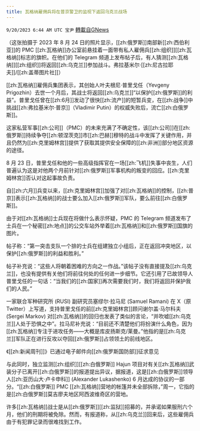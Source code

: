 ```yaml
---
title: 瓦格纳雇佣兵将在普京警卫的监视下返回乌克兰战场
---
```

`9/20/2023 6:44 AM UTC 宝尹` [轉載自GNews](https://gnews.org/articles/1714853)

（这张拍摄于 2023 年 8 月 24 日的照片显示，[[zh:俄罗斯]]南部新[[zh:西伯利亚]]的 PMC [[zh:瓦格纳]]办公室前悬挂着一面带有私人雇佣兵[[zh:组织]][[zh:瓦格纳]]标志的旗帜。在他们的 Telegram 频道上发布帖子后，有人猜测[[zh:瓦格纳]][[zh:组织]]将返回[[zh:乌克兰]]参加战斗。弗拉基米尔·[[zh:尼古拉耶夫]]/[[zh:盖蒂图片社]]）

[[zh:瓦格纳]]雇佣兵集团表示，其创始人叶夫根尼·普里戈任（Yevgeny Prigozhin）去世一个月后，其战士将返回[[zh:乌克兰]]“以保护[[zh:俄罗斯]]的利益”。普里戈任曾在[[zh:6月]]发动了很快[[zh:流产]]的短暂兵变，在[[zh:战争]]中挑战[[zh:弗拉基米尔·普京]]（Vladimir Putin）的权威失败后，流亡[[zh:白俄罗斯]]。

这家私营军事[[zh:公司]]（PMC）的未来充满了不确定性，该[[zh:公司]]在[[zh:俄罗斯]]持续争夺[[zh:顿涅茨克]]市[[zh:巴赫]]穆特的战斗中发挥了关键作用，并且仍然为[[zh:克里姆林宫]]提供了获取其提供安全保障的[[zh:非洲]]部分地区资源的途径。

8 月 23 日，普里戈任和他的一些高级指挥官在一场[[zh:飞机]]失事中丧生，人们普遍认为这是对他两个月前针对[[zh:俄罗斯]]军事机构的叛变的回应。[[zh:克里姆林宫]]否认对这起事故负责。

自[[zh:六月]]兵变以来，[[zh:克里姆林宫]]加强了对[[zh:瓦格纳]]的控制，[[zh:普京]]表示[[zh:瓦格纳]]的战士要么加入[[zh:俄罗斯]]军队，要么前往[[zh:白俄罗斯]]。

由于对[[zh:瓦格纳]]士兵现在将做什么表示怀疑，PMC 的 Telegram 频道发布了士兵在一个秘密[[zh:地点]]的公交车站外举着[[zh:瓦格纳]]和[[zh:俄罗斯]]国旗的图片。

帖子称：“第一突击支队一个排的士兵在组建独立小组后，正在返回冲突地区，以保护[[zh:俄罗斯]]的利益和胜利。”

帖子补充说：“这些人将朝着困难的方向之一作战。”该帖子没有直接提及[[zh:乌克兰]]，也没有提供有关他们将前往何处的任何进一步细节。它还引用了已故领导人普里戈任的一句话：“当我们的[[zh:国家]]再次需要我们时，我们将返回并保护我们的人民。”

一家联合军种研究所 (RUSI) 副研究员塞缪尔·拉马尼 (Samuel Ramani) 在 X（原Twitter）上写道，支持普里戈任的前[[zh:克里姆林宫]]顾问谢尔盖·马尔科夫 (Sergei Markov) 对[[zh:瓦格纳]]的回归也发表了类似的言论，“并吹嘘[[zh:乌克兰]]人处于恐惧之中”。拉马尼补充说：“目前还不清楚他们将扮演什么角色，因为[[zh:瓦格纳]]专注于进攻任务——大概是库皮扬斯克/莱曼。”他指的是[[zh:乌克兰]]军队正在进行反攻以夺回[[zh:俄罗斯]]占领领土的前线地区。

《[[zh:新闻周刊]]》已通过电子邮件向[[zh:俄罗斯国防部]]征求意见

与此同时，独立监测[[zh:组织]][[zh:白俄罗斯]] Hajun 项目对有关[[zh:瓦格纳]]武装分子已离开[[zh:白俄罗斯]]的报道提出异议，据报道，这是[[zh:白俄罗斯]]领导人[[zh:亚历山大·卢卡申科]] (Alexander Lukashenko) 6 月达成的协议的一部分。“[[zh:白俄罗斯]] PMC [[zh:瓦格纳]]营地的帐篷并未全部拆除，”周一，它指的是[[zh:白俄罗斯]]莫吉廖夫地区阿西波维奇区的营地。

许多[[zh:瓦格纳]]战士是从[[zh:俄罗斯]][[zh:监狱]]招募的，并承诺如果服刑六个月，他们的刑期将被免除。然而，有报道称，从[[zh:乌克兰]]回来后，这些雇佣兵由于有犯罪记录而很难找到工作。
